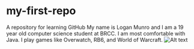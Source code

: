 # my-first-repo
A repository for learning GitHub
My name is Logan Munro and I am a 19 year old computer science student at BRCC.
I am most comfortable with Java.
I play games like Overwatch, RB6, and World of Warcraft.
![Alt text](https://www.google.com/search?sca_esv=79ced4a93b7e85b0&rlz=1C1RXQR_enUS1096US1097&sxsrf=ACQVn09jsYO_pHut9zStJMhxxG1jwgF3cw:1711554195473&q=apple&tbm=isch&source=lnms&prmd=sinvmbtz&sa=X&ved=2ahUKEwikstae5JSFAxWKFFkFHUBQAkUQ0pQJegQIGBAB&biw=767&bih=694&dpr=1.25#imgrc=7bH9nVU5ddoxzM)
